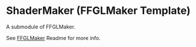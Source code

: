 # ShaderMaker (FFGLMaker Template)

A submodule of FFGLMaker.

See [FFGLMaker](https://github.com/eladg/FFGLMaker) Readme for more info.